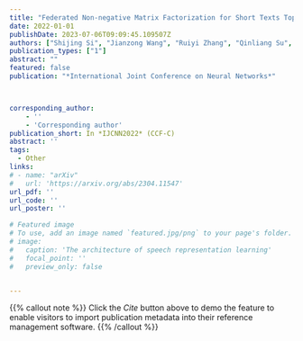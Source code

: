 ```yaml
---
title: "Federated Non-negative Matrix Factorization for Short Texts Topic Modeling with Mutual Information"
date: 2022-01-01
publishDate: 2023-07-06T09:09:45.109507Z
authors: ["Shijing Si", "Jianzong Wang", "Ruiyi Zhang", "Qinliang Su", "Jing Xiao"]
publication_types: ["1"]
abstract: ""
featured: false
publication: "*International Joint Conference on Neural Networks*"



corresponding_author:
    - ''
    - 'Corresponding author'
publication_short: In *IJCNN2022* (CCF-C)
abstract: ''
tags:
  - Other
links:
# - name: "arXiv"
#   url: 'https://arxiv.org/abs/2304.11547'
url_pdf: ''
url_code: ''
url_poster: ''

# Featured image
# To use, add an image named `featured.jpg/png` to your page's folder.
# image:
#   caption: 'The architecture of speech representation learning'
#   focal_point: ''
#   preview_only: false


---
```


{{% callout note %}}
Click the _Cite_ button above to demo the feature to enable visitors to import publication metadata into their reference management software.
{{% /callout %}}



